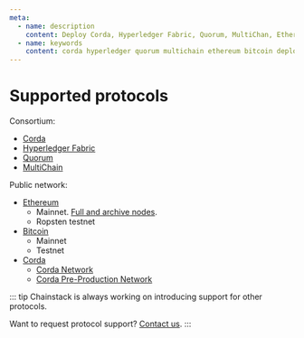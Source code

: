```yaml
---
meta:
  - name: description
    content: Deploy Corda, Hyperledger Fabric, Quorum, MultiChan, Ethereum, Bitcoin nodes and networks in minutes.
  - name: keywords
    content: corda hyperledger quorum multichain ethereum bitcoin deploy
---
```


# Supported protocols

Consortium:

* [Corda](/blockchains/corda)
* [Hyperledger Fabric](/blockchains/fabric)
* [Quorum](/blockchains/quorum)
* [MultiChain](/blockchains/multichain)

Public network:

* [Ethereum](/blockchains/ethereum)
	* Mainnet. [Full and archive nodes](/operations/ethereum/modes).
	* Ropsten testnet
* [Bitcoin](/blockchains/bitcoin)
	* Mainnet
	* Testnet
* [Corda](/blockchains/corda)
	* [Corda Network](https://corda.network/)
	* [Corda Pre-Production Network](https://corda.network/participation/preprod/)

::: tip
Chainstack is always working on introducing support for other protocols.

Want to request protocol support? <a href="https://chainstack.com/contact/" target="_blank">Contact us</a>.
:::
